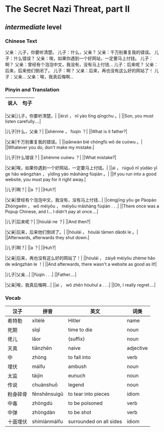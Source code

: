 # The Secret Nazi Threat, part II
## *intermediate* level

### Chinese Text
父亲：儿子，你要听清楚。
儿子：什么，父亲？
父亲：千万别重复我的错误。
儿子：什么错误？
父亲：唉，如果你遇到一个好网站，一定要马上付钱。
儿子：啊？
父亲：曾经有个泡泡中文，我没有，没有马上付钱...
儿子：后来呢？
父亲：后来，后来他们倒闭了。
儿子：啊？
父亲：后来，再也没有这么好的网站了！
儿子：父亲...
父亲：唉，我真后悔啊...

### Pinyin and Translation
|说人|句子|
|----|----|

|父亲|儿子，你要听清楚。|
||érzi ， nǐ yào tīng qīngchu 。|
||Son, you must listen carefully....|

|儿子|什么，父亲？|
||shénme ， fùqin ？|
||What is it father?|

|父亲|千万别重复我的错误。|
||qiānwàn bié chóngfù wǒ de cuòwu 。|
||Whatever you do, don't make my mistake.|

|儿子|什么错误？|
||shénme cuòwu ？|
||What mistake?|

|父亲|唉，如果你遇到一个好网站，一定要马上付钱。|
||ai ， rúguǒ nǐ yùdào yī ge hǎo wǎngzhàn ， yīdìng yào mǎshàng fùqián 。|
||If you run into a good website, you must pay for it right away.|

|儿子|啊？|
||a ？|
||Huh?|

|父亲|曾经有个泡泡中文，我没有，没有马上付钱...|
||céngjīng yǒu ge Pàopào Zhōngwén ， wǒ méiyǒu ， méiyǒu mǎshàng fùqián . . .|
||There once was a Popup Chinese, and I... I didn't pay at once....|

|儿子|后来呢？|
||hòulái ne ？|
||And then?|

|父亲|后来，后来他们倒闭了。|
||hòulái ， hòulái tāmen dǎobì le 。|
||Afterwards, afterwards they shut down.|

|儿子|啊？|
||a ？|
||Huh?|

|父亲|后来，再也没有这么好的网站了！|
||hòulái ， zàiyě méiyǒu zhème hǎo de wǎngzhàn le ！|
||And afterwards, there wasn't a website as good as it!|

|儿子|父亲...|
||fùqin . . .|
||Father....|

|父亲|唉，我真后悔啊...|
||ai ， wǒ zhēn hòuhuǐ a . . .|
||Oh, I really regret....|
### Vocab
|汉子|拼音|英文|词类|
|----|----|----|----|
|希特勒|xītèlè|Hitler|name|
|死期|sǐqī|time to die|noun|
|佬儿|lǎor|(suffix)|noun|
|天真|tiānzhēn|naive|adjective|
|中|zhòng|to fall into|verb|
|埋伏|máifu|ambush|noun|
|太监|tàijin|eunuch|noun|
|传说|chuánshuō|legend|noun|
|粉身碎骨|fěnshēnsuìgǔ|to tear into pieces|idiom|
|中毒|zhòngdú|to be poisoned|verb|
|中弹|zhòngdàn|to be shot|verb|
|十面埋伏|shímiànmáifu|surrounded on all sides|idiom|